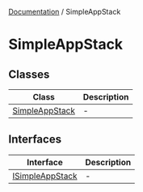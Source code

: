 [Documentation](../index.md) / SimpleAppStack

# SimpleAppStack

## Classes

| Class | Description |
| ------ | ------ |
| [SimpleAppStack](classes/SimpleAppStack.md) | - |

## Interfaces

| Interface | Description |
| ------ | ------ |
| [ISimpleAppStack](interfaces/ISimpleAppStack.md) | - |

